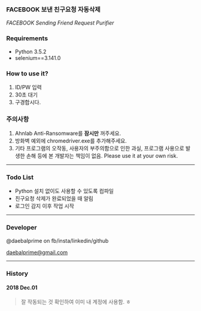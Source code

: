 
### FACEBOOK 보낸 친구요청 자동삭제
 _FACEBOOK Sending Friend Request Purifier_  

### Requirements  
  
* Python 3.5.2  
* selenium==3.141.0  
  
### How to use it? 
1. ID/PW 입력
2. 30초 대기
3. 구경합시다.

### 주의사항

1. Ahnlab Anti-Ransomware를 **잠시만** 꺼주세요.
2. 방화벽 예외에 chromedriver.exe를 추가해주세요.
3. 기타 프로그램의 오작동, 사용자의 부주의함으로 인한 과실, 프로그램 사용으로 발생한 손해 등에 본 개발자는 책임이 없음. Please use it at your own risk.

---------------------------  
### Todo List  
  
* Python 설치 없이도 사용할 수 있도록 컴파일  
* 친구요청 삭제가 완료되었을 때 알림  
* 로그인 감지 이후 작업 시작  
  
---------------------------  


### Developer

@daebalprime on fb/insta/linkedin/github

daebalprime@gmail.com 
 
----------------

### History

#### 2018 Dec.01

> 잘 작동되는 것 확인하여 이미 내 계정에 사용함. ㅎ
